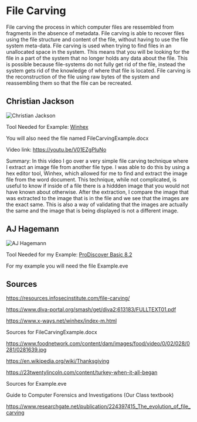 # File Carving

File carving the process in which computer files are ressembled from fragments in the absence of metadata. File carving is able to recover files using the file structure and content of the file, without having to use the file system meta-data. File carving is used when trying to find files in an unallocated space in the system. This means that you will be looking for the file in a part of the system that no longer holds any data about the file. This is possible because file-systems do not fully get rid of the file, instead the system gets rid of the knowledge of where that file is located. File carving is the reconstruction of the file using raw bytes of the system and reassembling them so that the file can be recreated. 

## Christian Jackson
![Christian Jackson](https://user-images.githubusercontent.com/54372153/98284105-40401980-1f66-11eb-8d50-27906fdb3ffc.JPG)

Tool Needed for Example: [Winhex](https://www.x-ways.net/winhex/index-m.html)

You will also need the file named FileCarvingExample.docx

Video link: https://youtu.be/V01EZgPIuNo

Summary: In this video I go over a very simple file carving technique where I extract an image file from another file type. I was able to do this by using a hex editor tool, Winhex, which allowed for me to find and extract the image file from the word document. This technique, while not complicated, is useful to know if inside of a file there is a hiddden image that you would not have known about otherwise. After the extraction, I compare the image that was extracted to the image that is in the file and we see that the images are the exact same. This is also a way of validating that the images are actually the same and the image that is being displayed is not a different image.


## AJ Hagemann
![AJ Hagemann](https://user-images.githubusercontent.com/72477734/98379265-b5662a00-200c-11eb-9b48-1180d25c973a.jpg)

Tool Needed for my Example: [ProDiscover Basic 8.2](https://prodiscover-basic.software.informer.com/8.2/) 

For my example you will need the file Example.eve




## Sources
https://resources.infosecinstitute.com/file-carving/

https://www.diva-portal.org/smash/get/diva2:613183/FULLTEXT01.pdf

https://www.x-ways.net/winhex/index-m.html

Sources for FileCarvingExample.docx

https://www.foodnetwork.com/content/dam/images/food/video/0/02/028/0281/0281639.jpg

https://en.wikipedia.org/wiki/Thanksgiving

https://23twentylincoln.com/content/turkey-when-it-all-began

Sources for Example.eve

Guide to Computer Forensics and Investigations (Our Class textbook)

https://www.researchgate.net/publication/224397415_The_evolution_of_file_carving
